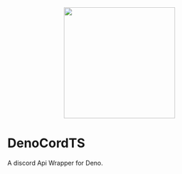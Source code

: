 <div align="center">
<img src="https://repository-images.githubusercontent.com/479963465/cd26182c-e066-4458-b8ed-cf05f4564f10" width="auto" height="250px" >
</div>

# DenoCordTS

A discord Api Wrapper for Deno.
